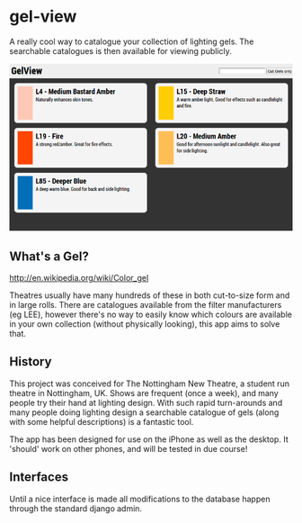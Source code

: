 gel-view
========

A really cool way to catalogue your collection of lighting gels. The searchable catalogues is then available for viewing publicly.

![Screenshot](http://github.com/fullaf/gel-view/raw/master/screenshot.png)

What's a Gel?
-------------
http://en.wikipedia.org/wiki/Color_gel

Theatres usually have many hundreds of these in both cut-to-size form and in large rolls. There are catalogues available from the filter manufacturers (eg LEE), however there's no way to easily know which colours are available in your own collection (without physically looking), this app aims to solve that.

History
-------
This project was conceived for The Nottingham New Theatre, a student run theatre in Nottingham, UK. Shows are frequent (once a week), and many people try their hand at lighting design. With such rapid turn-arounds and many people doing lighting design a searchable catalogue of gels (along with some helpful descriptions) is a fantastic tool.

The app has been designed for use on the iPhone as well as the desktop. It 'should' work on other phones, and will be tested in due course!

Interfaces
----------
Until a nice interface is made all modifications to the database happen through the standard django admin.